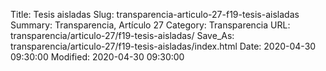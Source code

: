 Title: Tesis aisladas
Slug: transparencia-articulo-27-f19-tesis-aisladas
Summary: Transparencia, Artículo 27
Category: Transparencia
URL: transparencia/articulo-27/f19-tesis-aisladas/
Save_As: transparencia/articulo-27/f19-tesis-aisladas/index.html
Date: 2020-04-30 09:30:00
Modified: 2020-04-30 09:30:00


 



